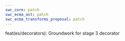 ```yaml
---
swc_core: patch
swc_ecma_ast: patch
swc_ecma_transforms_proposal: patch
---
```


feat(es/decorators): Groundwork for stage 3 decorator
